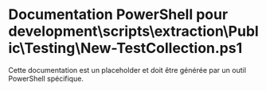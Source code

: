 # Documentation PowerShell pour development\scripts\extraction\Public\Testing\New-TestCollection.ps1

Cette documentation est un placeholder et doit être générée par un outil PowerShell spécifique.
